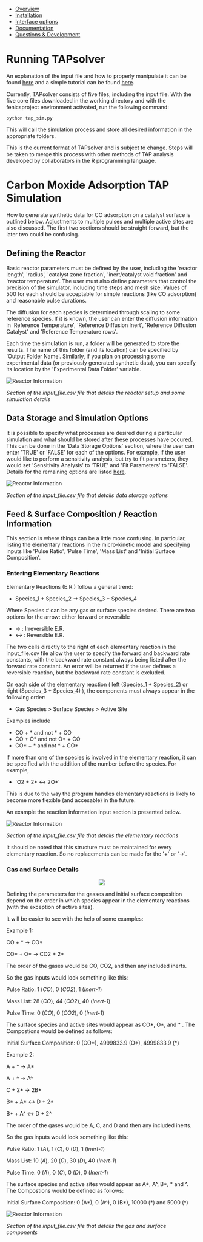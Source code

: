 
* [Overview](https://github.com/medford-group/TAPsolver/tree/master)
* [Installation](https://github.com/medford-group/TAPsolver/tree/master/docs/resources/installation)
* [Interface options](https://github.com/medford-group/TAPsolver/tree/master/docs/resources/interfaceOptions)
* [Documentation](https://github.com/medford-group/TAPsolver/tree/master/docs/resources/input_file)
* [Questions & Development](https://github.com/medford-group/TAPsolver/tree/master/docs/resources/questionsDiscussion)

# Running TAPsolver

An explanation of the input file and how to properly manipulate it can be found [here](https://github.com/medford-group/TAPsolver/tree/master/docs/resources/input_file) and a simple tutorial can be found [here](https://github.com/medford-group/TAPsolver/tree/master/docs/resources/examples/coAdsorption).

Currently, TAPsolver consists of five files, including the input file. With the five core files downloaded in the working directory and with the fenicsproject environment activated, run the following command:

	python tap_sim.py

This will call the simulation process and store all desired information in the appropriate folders.  

This is the current format of TAPsolver and is subject to change. Steps will be taken to merge this process with other methods of TAP analysis developed by collaborators in the R programming language. 

# Carbon Moxide Adsorption TAP Simulation

How to generate synthetic data for CO adsorption on a catalyst surface is outlined below. Adjustments to multiple pulses and multiple active sites are also discussed. The first two sections should be straight forward, but the later two could be confusing.

## Defining the Reactor

Basic reactor parameters must be defined by the user, including the 'reactor length', 'radius', 'catalyst zone fraction', 'inert/catalyst void fraction' and 'reactor temperature'. The user must also define parameters that control the precision of the simulator, including time steps and mesh size. Values of 500 for each should be acceptable for simple reactions (like CO adsorption) and reasonable pulse durations.

The diffusion for each species is determined through scaling to some reference species. If it is known, the user can enter the diffusion information in 'Reference Temperature', 'Reference Diffusion Inert', 'Reference Diffusion Catalyst' and 'Reference Temperature rows'.

Each time the simulation is run, a folder will be generated to store the results. The name of this folder (and its location) can be specified by 'Output Folder Name'. Similarly, if you plan on processing some experimental data (or previously generated synthetic data), you can specify its location by the 'Experimental Data Folder' variable. 

![Reactor Information](../../../figures/Reac_information.png)

*Section of the input_file.csv file that details the reactor setup and some simulation details*


## Data Storage and Simulation Options

It is possible to specify what processes are desired during a particular simulation and what should be stored after these processes have occured. This can be done in the 'Data Storage Options' section, where the user can enter 'TRUE' or 'FALSE' for each of the options. For example, if the user would like to perform a sensitivity analysis, but try to fit parameters, they would set 'Sensitivity Analysis' to 'TRUE' and 'Fit Parameters' to 'FALSE'. Details for the remaining options are listed [here](https://github.com/medford-group/TAPsolver/tree/master/docs/resources/input_file). 

![Reactor Information](../../../figures/data_storage.png)

*Section of the input_file.csv file that details data storage options*

## Feed & Surface Composition / Reaction Information 

This section is where things can be a little more confusing. In particular, listing the elementary reactions in the micro-kinetic model and specifying inputs like 'Pulse Ratio', 'Pulse Time', 'Mass List' and 'Initial Surface Composition'.

### Entering Elementary Reactions

Elementary Reactions (E.R.) follow a general trend:

- Species_1 + Species_2 -> Species_3 + Species_4

Where Species # can be any gas or surface species desired. There are two options for the arrow: either forward or reversible

- ->    : Irreversible E.R. 
- <->   : Reversible E.R.

The two cells directly to the right of each elementary reaction in the input_file.csv file allow the user to specify the forward and backward rate constants, with the backward rate constant always being listed after the forward rate constant. An error will be returned if the user defines a reversible reaction, but the backward rate constant is excluded. 

On each side of the elementary reaction ( left (Species_1 + Species_2) or right (Species_3 + Species_4) ), the components must always appear in the following order:

- Gas Species > Surface Species > Active Site

Examples include

- CO + *   and not   * + CO
- CO + O*   and not   O* + CO
- CO* + *   and not   * + CO*

If more than one of the species is involved in the elementary reaction, it can be specified with the addition of the number before the species. For example,

- 'O2 + 2* <-> 2O*'

This is due to the way the program handles elementary reactions is likely to become more flexible (and accesable) in the future.

An example the reaction information input section is presented below.

![Reactor Information](../../../figures/reac_info.png)

*Section of the input_file.csv file that details the elementary reactions*

It should be noted that this structure must be maintained for every elementary reaction. So no replacements can be made for the '+' or '->'.

### Gas and Surface Details

<p align="center">
  <img src="https://github.com/medford-group/TAPsolver/blob/master/docs/figures/CO.gif">
</p>

Defining the parameters for the gasses and initial surface composition depend on the order in which species appear in the elementary reactions (with the exception of active sites).

It will be easier to see with the help of some examples:

Example 1:

CO + * -> CO*

CO* + O* -> CO2 + 2*

The order of the gases would be CO, CO2, and then any included inerts.

So the gas inputs would look something like this:

Pulse Ratio:     1 (*CO*), 0 (*CO2*), 1 (*Inert-1*)

Mass List:       28 (*CO*), 44 (*CO2*), 40 (*Inert-1*)

Pulse Time:      0 (*CO*), 0 (*CO2*), 0 (*Inert-1*)

The surface species and active sites would appear as CO*, O*, and * . The Compostions would be defined as follows:

Initial Surface Composition:    0 (CO*), 4999833.9 (O*), 4999833.9 (*)

Example 2: 

A + * -> A*

A + ^ -> A^

C + 2* -> 2B*

B* + A* <-> D + 2*

B* + A^ <-> D + 2^

The order of the gases would be A, C, and D and then any included inerts.

So the gas inputs would look something like this:

Pulse Ratio:     1 (*A*), 1 (*C*), 0 (*D*), 1 (*Inert-1*)

Mass List:       10 (*A*), 20 (*C*), 30 (*D*), 40 (*Inert-1*)

Pulse Time:      0 (*A*), 0 (*C*), 0 (*D*), 0 (*Inert-1*)

The surface species and active sites would appear as A*, A^, B*, * and ^. The Compostions would be defined as follows:

Initial Surface Composition:    0 (A*), 0 (A^), 0 (B*), 10000 (*) and 5000 (^)


![Reactor Information](../../../figures/Feed_surf.png)

*Section of the input_file.csv file that details the gas and surface components*
